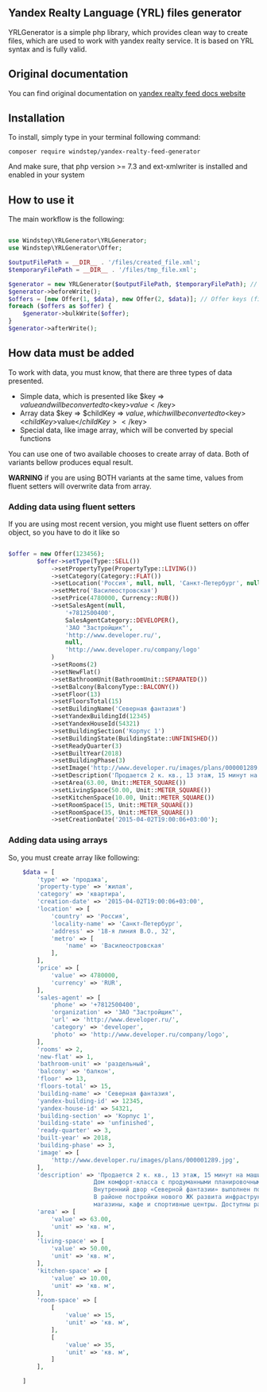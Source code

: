 ## Yandex Realty Language (YRL) files generator

YRLGenerator is a simple php library, which provides clean way to create files, which are used to work with yandex realty service.
It is based on YRL syntax and is fully valid.

## Original documentation

You can find original documentation on [yandex realty feed docs website](https://yandex.ru/support/realty/rules/content-requirements.html)

## Installation

To install, simply type in your terminal following command:

`composer require windstep/yandex-realty-feed-generator`

And make sure, that php version >= 7.3 and ext-xmlwriter is installed and enabled in your system

## How to use it

The main workflow is the following:

```php

use Windstep\YRLGenerator\YRLGenerator;
use Windstep\YRLGenerator\Offer;

$outputFilePath = __DIR__ . '/files/created_file.xml';
$temporaryFilePath = __DIR__ . '/files/tmp_file.xml';

$generator = new YRLGenerator($outputFilePath, $temporaryFilePath); // Note, that last one could be null
$generator->beforeWrite();
$offers = [new Offer(1, $data), new Offer(2, $data)]; // Offer keys (first value) must be unique
foreach ($offers as $offer) {
    $generator->bulkWrite($offer);
}
$generator->afterWrite();

```

## How data must be added

To work with data, you must know, that there are three types of data presented.

* Simple data, which is presented like $key => $value and will be converted to <$key>$value</$key>
* Array data $key => $childKey => $value, which will be converted to <$key><$childKey>$value</$childKey></$key> 
* Special data, like image array, which will be converted by special functions

You can use one of two available chooses to create array of data. Both of variants bellow produces equal result.

**WARNING** if you are using BOTH variants at the same time, values from fluent setters will overwrite data from array.

### Adding data using fluent setters

If you are using most recent version, you might use fluent setters on offer object, so you have to do it like so

```php

$offer = new Offer(123456);
        $offer->setType(Type::SELL())
            ->setPropertyType(PropertyType::LIVING())
            ->setCategory(Category::FLAT())
            ->setLocation('Россия', null, null, 'Санкт-Петербург', null, '18-я линия В.О., 32')
            ->setMetro('Василеостровская')
            ->setPrice(4780000, Currency::RUB())
            ->setSalesAgent(null,
                '+7812500400',
                SalesAgentCategory::DEVELOPER(),
                'ЗАО "Застройщик"',
                'http://www.developer.ru/',
                null,
                'http://www.developer.ru/company/logo'
            )
            ->setRooms(2)
            ->setNewFlat()
            ->setBathroomUnit(BathroomUnit::SEPARATED())
            ->setBalcony(BalconyType::BALCONY())
            ->setFloor(13)
            ->setFloorsTotal(15)
            ->setBuildingName('Северная фантазия')
            ->setYandexBuildingId(12345)
            ->setYandexHouseId(54321)
            ->setBuildingSection('Корпус 1')
            ->setBuildingState(BuildingState::UNFINISHED())
            ->setReadyQuarter(3)
            ->setBuiltYear(2018)
            ->setBuildingPhase(3)
            ->setImage('http://www.developer.ru/images/plans/000001289.jpg')
            ->setDescription('Продается 2 к. кв., 13 этаж, 15 минут на машине до метро "Василеостровская". Дом комфорт-класса с продуманными планировочными решениями и широким выбором квартир. Внутренний двор «Северной фантазии» выполнен по эксклюзивному дизайн-проекту. В районе постройки нового ЖК развита инфраструктура: школы и детские сады, больница, аптеки магазины, кафе и спортивные центры. Доступны разные условия ипотеки, скидки и зачет жилья.')
            ->setArea(63.00, Unit::METER_SQUARE())
            ->setLivingSpace(50.00, Unit::METER_SQUARE())
            ->setKitchenSpace(10.00, Unit::METER_SQUARE())
            ->setRoomSpace(15, Unit::METER_SQUARE())
            ->setRoomSpace(35, Unit::METER_SQUARE())
            ->setCreationDate('2015-04-02T19:00:06+03:00');

```

### Adding data using arrays

So, you must create array like following:

```php
    $data = [
        'type' => 'продажа',
        'property-type' => 'жилая',
        'category' => 'квартира',
        'creation-date' => '2015-04-02T19:00:06+03:00',
        'location' => [
            'country' => 'Россия',
            'locality-name' => 'Санкт-Петербург',
            'address' => '18-я линия В.О., 32',
            'metro' => [
                'name' => 'Василеостровская'
            ],
        ],
        'price' => [
            'value' => 4780000,
            'currency' => 'RUR',
        ],
        'sales-agent' => [
            'phone' => '+7812500400',
            'organization' => 'ЗАО "Застройщик"',
            'url' => 'http://www.developer.ru/',
            'category' => 'developer',
            'photo' => 'http://www.developer.ru/company/logo',
        ],
        'rooms' => 2,
        'new-flat' => 1,
        'bathroom-unit' => 'раздельный',
        'balcony' => 'балкон',
        'floor' => 13,
        'floors-total' => 15,
        'building-name' => 'Северная фантазия',
        'yandex-building-id' => 12345,
        'yandex-house-id' => 54321,
        'building-section' => 'Корпус 1',
        'building-state' => 'unfinished',
        'ready-quarter' => 3,
        'built-year' => 2018,
        'building-phase' => 3,
        'image' => [
            'http://www.developer.ru/images/plans/000001289.jpg',
        ],
        'description' => 'Продается 2 к. кв., 13 этаж, 15 минут на машине до метро "Василеостровская". 
                        Дом комфорт-класса с продуманными планировочными решениями и широким выбором квартир. 
                        Внутренний двор «Северной фантазии» выполнен по эксклюзивному дизайн-проекту. 
                        В районе постройки нового ЖК развита инфраструктура: школы и детские сады, больница, аптеки,
                        магазины, кафе и спортивные центры. Доступны разные условия ипотеки, скидки и зачет жилья.', // No html tags available here
        'area' => [
            'value' => 63.00,
            'unit' => 'кв. м',
        ],
        'living-space' => [
            'value' => 50.00,
            'unit' => 'кв. м',
        ],
        'kitchen-space' => [
            'value' => 10.00,
            'unit' => 'кв. м',
        ],
        'room-space' => [
            [
                'value' => 15,
                'unit' => 'кв. м',
            ],
            [
                'value' => 35,
                'unit' => 'кв. м',
            ]
        ],

    ]

```
